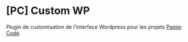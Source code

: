 # [PC] Custom WP
Plugin de customisation de l'interface Wordpress pour les projets [Papier Codé](https://www.papier-code.fr).